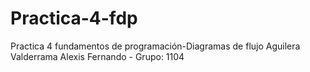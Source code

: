 # Practica-4-fdp
Practica 4 fundamentos de programación-Diagramas de flujo
Aguilera Valderrama Alexis Fernando - Grupo: 1104
